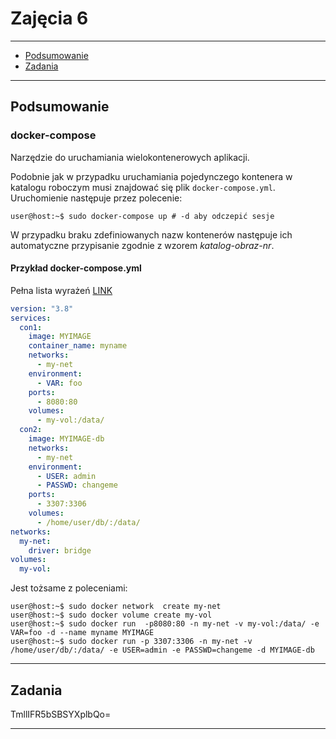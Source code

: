 # Zajęcia 6

---

- [Podsumowanie](#Podsumowanie)
- [Zadania](#Zadania)

---

## Podsumowanie

### docker-compose

Narzędzie do uruchamiania wielokontenerowych aplikacji.

Podobnie jak w przypadku uruchamiania pojedynczego kontenera w katalogu roboczym musi znajdować się plik `docker-compose.yml`.  Uruchomienie następuje przez polecenie:

```console
user@host:~$ sudo docker-compose up # -d aby odczepić sesje 
```

W przypadku braku zdefiniowanych nazw kontenerów następuje ich  automatyczne przypisanie zgodnie z wzorem _katalog-obraz-nr_.

#### Przykład docker-compose.yml

Pełna lista wyrażeń [LINK](https://docs.docker.com/compose/compose-file/compose-file-v3/)

```yml
version: "3.8"
services:
  con1:
    image: MYIMAGE
    container_name: myname
    networks:
      - my-net	
    environment:
      - VAR: foo
    ports:
      - 8080:80
    volumes:
      - my-vol:/data/
  con2:
    image: MYIMAGE-db
    networks:
      - my-net	
    environment:
      - USER: admin
      - PASSWD: changeme
    ports:
      - 3307:3306
    volumes:
      - /home/user/db/:/data/
networks:
  my-net:
    driver: bridge
volumes:
  my-vol: 
```

Jest tożsame z poleceniami:

```console
user@host:~$ sudo docker network  create my-net
user@host:~$ sudo docker volume create my-vol
user@host:~$ sudo docker run  -p8080:80 -n my-net -v my-vol:/data/ -e VAR=foo -d --name myname MYIMAGE
user@host:~$ sudo docker run -p 3307:3306 -n my-net -v /home/user/db/:/data/ -e USER=admin -e PASSWD=changeme -d MYIMAGE-db
```

---

## Zadania

TmllIFR5bSBSYXplbQo=


---
